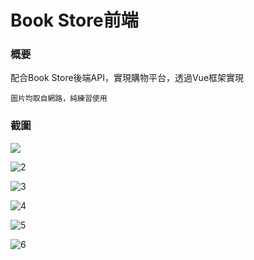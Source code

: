 # Book Store前端

### 概要

配合Book Store後端API，實現購物平台，透過Vue框架實現





`圖片均取自網路，純練習使用`



### 截圖

![](C:\Users\Ming\Desktop\bookStore內容\1.png)

![2](C:\Users\Ming\Desktop\bookStore內容\2.png)

![3](C:\Users\Ming\Desktop\bookStore內容\3.png)

![4](C:\Users\Ming\Desktop\bookStore內容\4.png)

![5](C:\Users\Ming\Desktop\bookStore內容\5.png)

![6](C:\Users\Ming\Desktop\bookStore內容\6.png)